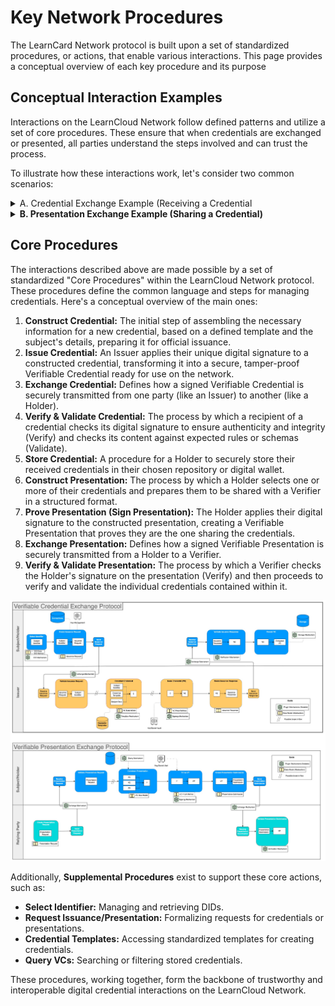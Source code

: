 # Key Network Procedures

The LearnCard Network protocol is built upon a set of standardized procedures, or actions, that enable various interactions. This page provides a conceptual overview of each key procedure and its purpose

## Conceptual Interaction Examples

Interactions on the LearnCloud Network follow defined patterns and utilize a set of core procedures. These ensure that when credentials are exchanged or presented, all parties understand the steps involved and can trust the process.

To illustrate how these interactions work, let's consider two common scenarios:

<details>

<summary>A. Credential Exchange Example (Receiving a Credential</summary>

Imagine Alice has just completed an online course on "Sustainable Design" from an institution, "EcoLearn University."

1. **Preparation & Issuance:** Upon Alice's successful course completion, EcoLearn University (the **Issuer**) uses its systems (which interact with the LearnCloud Network protocols) to prepare a "Sustainable Design Certificate" Verifiable Credential for Alice. They use Alice's DID (Decentralized Identifier) and their own Issuer DID to construct and digitally sign the VC.
2. **Delivery:** EcoLearn University then uses an agreed-upon exchange mechanism facilitated by the LearnCloud Network to send the signed VC to Alice (the **Holder**).
3. **Receipt & Verification:** Alice receives the VC in her digital wallet (e.g., her LearnCard-powered app). Her wallet automatically helps her verify that the VC was indeed signed by EcoLearn University and that its contents match the expected format for a course certificate.
4. **Storage:** Satisfied, Alice stores the VC securely in her wallet, ready to be used.

</details>

<details>

<summary><strong>B. Presentation Exchange Example (Sharing a Credential)</strong></summary>

Now, Alice wants to apply for a "Green Initiatives Grant" offered by "FutureOrg," which requires proof of knowledge in sustainable design.

1. **Proof Request:** As part of the application, FutureOrg (the **Verifier**) requests Alice (the **Holder**) to present a Verifiable Credential proving her competency in sustainable design. This request might come through an application portal that uses LearnCloud Network protocols.
2. **Preparation of Presentation:** Alice receives the request. She reviews it to confirm what's being asked. Using her digital wallet, she selects her "Sustainable Design Certificate" VC. Her wallet then helps her prepare a Verifiable Presentation (VP), which is essentially a secure package containing the VC and her own digital signature proving she is the one presenting it. She might choose to only disclose necessary information.
3. **Delivery of Presentation:** Alice sends the VP to FutureOrg through the agreed-upon exchange mechanism.
4. **Receipt & Verification:** FutureOrg receives the VP. Their system (interacting with LearnCloud Network protocols) verifies Alice's signature on the VP. It then deconstructs the VP to examine the "Sustainable Design Certificate" VC itself, verifying its signature from EcoLearn University and checking its validity.
5. **Decision:** FutureOrg, now confident in Alice's credential, can proceed with evaluating her grant application.

</details>

## Core Procedures

The interactions described above are made possible by a set of standardized "Core Procedures" within the LearnCloud Network protocol. These procedures define the common language and steps for managing credentials. Here's a conceptual overview of the main ones:

1. **Construct Credential:** The initial step of assembling the necessary information for a new credential, based on a defined template and the subject's details, preparing it for official issuance.
2. **Issue Credential:** An Issuer applies their unique digital signature to a constructed credential, transforming it into a secure, tamper-proof Verifiable Credential ready for use on the network.
3. **Exchange Credential:** Defines how a signed Verifiable Credential is securely transmitted from one party (like an Issuer) to another (like a Holder).
4. **Verify & Validate Credential:** The process by which a recipient of a credential checks its digital signature to ensure authenticity and integrity (Verify) and checks its content against expected rules or schemas (Validate).
5. **Store Credential:** A procedure for a Holder to securely store their received credentials in their chosen repository or digital wallet.
6. **Construct Presentation:** The process by which a Holder selects one or more of their credentials and prepares them to be shared with a Verifier in a structured format.
7. **Prove Presentation (Sign Presentation):** The Holder applies their digital signature to the constructed presentation, creating a Verifiable Presentation that proves they are the one sharing the credentials.
8. **Exchange Presentation:** Defines how a signed Verifiable Presentation is securely transmitted from a Holder to a Verifier.
9. **Verify & Validate Presentation:** The process by which a Verifier checks the Holder's signature on the presentation (Verify) and then proceeds to verify and validate the individual credentials contained within it.

![Diagram Credit: Kim Hamilton & Nathan Tonani](../../.gitbook/assets/image1.jpg)

Additionally, **Supplemental Procedures** exist to support these core actions, such as:

* **Select Identifier:** Managing and retrieving DIDs.
* **Request Issuance/Presentation:** Formalizing requests for credentials or presentations.
* **Credential Templates:** Accessing standardized templates for creating credentials.
* **Query VCs:** Searching or filtering stored credentials.

These procedures, working together, form the backbone of trustworthy and interoperable digital credential interactions on the LearnCloud Network.
